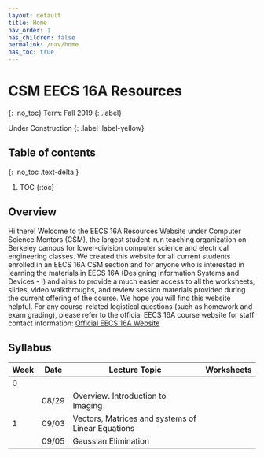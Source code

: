 ```yaml
---
layout: default
title: Home
nav_order: 1
has_children: false
permalink: /nav/home
has_toc: true
---
```


# CSM EECS 16A Resources
{: .no_toc}
Term: Fall 2019
{: .label}

Under Construction
{: .label .label-yellow}

## Table of contents
{: .no_toc .text-delta }

1. TOC
{:toc}

## Overview 
Hi there! Welcome to the EECS 16A Resources Website under Computer Science Mentors (CSM),
the largest student-run teaching organization on Berkeley campus for lower-division 
computer science and electrical engineering classes. We created this website for all
current students enrolled in an EECS 16A CSM section and for anyone who is interested in 
learning the materials in EECS 16A (Designing Information Systems and Devices - I) and aims 
to provide a much easier access to all the worksheets, slides, video walkthroughs, and review 
session materials provided during the current offering of the course. We hope you will find
this website helpful. For any course-related logistical questions (such as homework and exam
grading), please refer to the official EECS 16A course website for staff contact information: 
[Official EECS 16A Website](https://inst.eecs.berkeley.edu/~ee16a/fa19/)

## Syllabus

| Week | Date  | Lecture Topic                                     | Worksheets |
|------|-------|---------------------------------------------------|------------|
| 0    |       |                                                   |            |
|      | 08/29 | Overview. Introduction to Imaging                 |            |
| 1    | 09/03 | Vectors, Matrices and systems of Linear Equations |            |
|      | 09/05 | Gaussian Elimination                              |            |